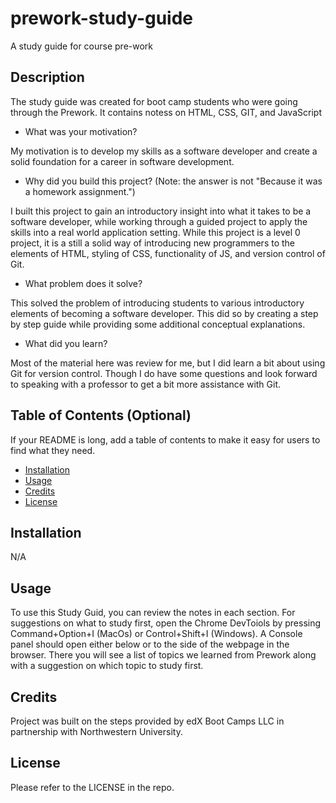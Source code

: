 # prework-study-guide
A study guide for course pre-work

## Description

The study guide was created for boot camp students who were going through the Prework. It contains notess on HTML, CSS, GIT, and JavaScript

- What was your motivation?

My motivation is to develop my skills as a software developer and create a solid foundation for a career in software development.

- Why did you build this project? (Note: the answer is not "Because it was a homework assignment.")

I built this project to gain an introductory insight into what it takes to be a software developer, while working through a guided project to apply the skills into a real world application setting. While this project is a level 0 project, it is a still a solid way of introducing new programmers to the elements of HTML, styling of CSS, functionality of JS, and version control of Git.

- What problem does it solve?

This solved the problem of introducing students to various introductory elements of becoming a software developer. This did so by creating a step by step guide while providing some additional conceptual explanations.

- What did you learn?

Most of the material here was review for me, but I did learn a bit about using Git for version control. Though I do have some questions and look forward to speaking with a professor to get a bit more assistance with Git.

## Table of Contents (Optional)

If your README is long, add a table of contents to make it easy for users to find what they need.

- [Installation](#installation)
- [Usage](#usage)
- [Credits](#credits)
- [License](#license)

## Installation

N/A

## Usage

To use this Study Guid, you can review the notes in each section. For suggestions on what to study first, open the Chrome DevToiols by pressing Command+Option+I (MacOs) or Control+Shift+I (Windows). A Console panel should open either below or to the side of the webpage in the browser. There you will see a list of topics we learned from Prework along with a suggestion on which topic to study first.

## Credits

Project was built on the steps provided by edX Boot Camps LLC in partnership with Northwestern University.

## License

Please refer to the LICENSE in the repo.

